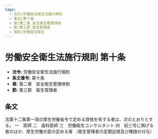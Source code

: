 ```yaml
---
tags:
  - 法令/労働安全衛生法施行規則
  - 条文/第十条
  - 章/第二章_安全衛生管理体制
  - 節/第三節_衛生管理者
  - 体系/労働安全衛生
---
```

# 労働安全衛生法施行規則 第十条

- **法令:** 労働安全衛生法施行規則
- **条文番号:** 第十条
- **章:** 第二章　安全衛生管理体制
- **節:** 第三節　衛生管理者

## 条文
法第十二条第一項の厚生労働省令で定める資格を有する者は、次のとおりとする。
一　医師
二　歯科医師
三　労働衛生コンサルタント
四　前三号に掲げる者のほか、厚生労働大臣の定める者
（衛生管理者の定期巡視及び権限の付与）

